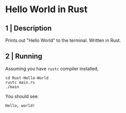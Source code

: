 # Hello World in Rust

## 1 | Description

Prints out "Hello World" to the terminal. Written in Rust.

## 2 | Running

Assuming you have `rustc` compiler installed,

```
cd Rust-Hello-World
rustc main.rs
./main
```

You should see:

```
Hello, world!
```
